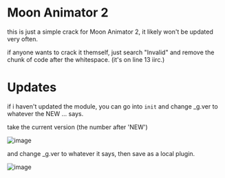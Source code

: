 # Moon Animator 2
this is just a simple crack for Moon Animator 2, it likely won't be updated very often.

if anyone wants to crack it themself, just search "Invalid" and remove the chunk of code after the whitespace. (it's on line 13 iirc.)

# Updates
if i haven't updated the module, you can go into `init` and change _g.ver to whatever the NEW ... says.

take the current version (the number after 'NEW')

![image](https://github.com/2garlicbread/moon-animator-2/assets/155115950/74406981-2859-4017-b768-8f7cdcf2176f)

and change _g.ver to whatever it says, then save as a local plugin.

![image](https://github.com/2garlicbread/moon-animator-2/assets/155115950/beb81add-d0fc-4dff-b4cc-5454856eda22)
